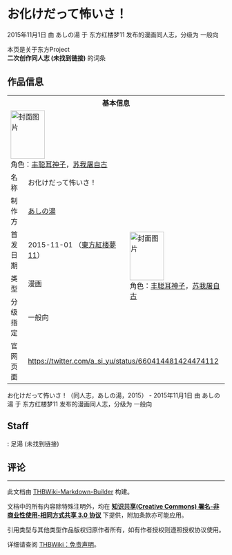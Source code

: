 # お化けだって怖いさ！

<!-- source html: G:\repos\THBWiki-Markdown-Builder\THBWikiMarkdown\Temp\main\4\4b\ns0%3A%E3%81%8A%E5%8C%96%E3%81%91%E3%81%A0%E3%81%A3%E3%81%A6%E6%80%96%E3%81%84%E3%81%95%EF%BC%81.html -->

2015年11月1日 由 あしの湯 于 东方红楼梦11 发布的漫画同人志，分级为 一般向

本页是关于东方Project  
 **二次创作同人志 (未找到链接)** 的词条
## 作品信息

<table><tbody><tr><th colspan="3">基本信息</th></tr><tr><td class="cover-artwork-mobile" colspan="2"><a href="./文件-お化けだって怖いさ！封面.jpg.md" class="image" title="封面图片"><img alt="封面图片" src="https://upload.thwiki.cc/thumb/3/3e/%E3%81%8A%E5%8C%96%E3%81%91%E3%81%A0%E3%81%A3%E3%81%A6%E6%80%96%E3%81%84%E3%81%95%EF%BC%81%E5%B0%81%E9%9D%A2.jpg/79px-%E3%81%8A%E5%8C%96%E3%81%91%E3%81%A0%E3%81%A3%E3%81%A6%E6%80%96%E3%81%84%E3%81%95%EF%BC%81%E5%B0%81%E9%9D%A2.jpg" decoding="async" loading="lazy" width="79" height="112" srcset="https://upload.thwiki.cc/thumb/3/3e/%E3%81%8A%E5%8C%96%E3%81%91%E3%81%A0%E3%81%A3%E3%81%A6%E6%80%96%E3%81%84%E3%81%95%EF%BC%81%E5%B0%81%E9%9D%A2.jpg/118px-%E3%81%8A%E5%8C%96%E3%81%91%E3%81%A0%E3%81%A3%E3%81%A6%E6%80%96%E3%81%84%E3%81%95%EF%BC%81%E5%B0%81%E9%9D%A2.jpg 1.5x, https://upload.thwiki.cc/thumb/3/3e/%E3%81%8A%E5%8C%96%E3%81%91%E3%81%A0%E3%81%A3%E3%81%A6%E6%80%96%E3%81%84%E3%81%95%EF%BC%81%E5%B0%81%E9%9D%A2.jpg/158px-%E3%81%8A%E5%8C%96%E3%81%91%E3%81%A0%E3%81%A3%E3%81%A6%E6%80%96%E3%81%84%E3%81%95%EF%BC%81%E5%B0%81%E9%9D%A2.jpg 2x" data-file-width="200" data-file-height="284"></a><div class="cover-char">角色：<a href="./丰聪耳神子.md" title="丰聪耳神子">丰聪耳神子</a>，<a href="./苏我屠自古.md" title="苏我屠自古">苏我屠自古</a></div></td>
</tr><tr><td class="label">名称</td><td colspan="2"> お化けだって怖いさ！ </td></tr><tr><td class="label">制作方</td><td><a href="./あしの湯.md" title="あしの湯">あしの湯</a></td><td class="cover-artwork" rowspan="4" style="min-width:112px;"><a href="./文件-お化けだって怖いさ！封面.jpg.md" class="image" title="封面图片"><img alt="封面图片" src="https://upload.thwiki.cc/thumb/3/3e/%E3%81%8A%E5%8C%96%E3%81%91%E3%81%A0%E3%81%A3%E3%81%A6%E6%80%96%E3%81%84%E3%81%95%EF%BC%81%E5%B0%81%E9%9D%A2.jpg/79px-%E3%81%8A%E5%8C%96%E3%81%91%E3%81%A0%E3%81%A3%E3%81%A6%E6%80%96%E3%81%84%E3%81%95%EF%BC%81%E5%B0%81%E9%9D%A2.jpg" decoding="async" loading="lazy" width="79" height="112" srcset="https://upload.thwiki.cc/thumb/3/3e/%E3%81%8A%E5%8C%96%E3%81%91%E3%81%A0%E3%81%A3%E3%81%A6%E6%80%96%E3%81%84%E3%81%95%EF%BC%81%E5%B0%81%E9%9D%A2.jpg/118px-%E3%81%8A%E5%8C%96%E3%81%91%E3%81%A0%E3%81%A3%E3%81%A6%E6%80%96%E3%81%84%E3%81%95%EF%BC%81%E5%B0%81%E9%9D%A2.jpg 1.5x, https://upload.thwiki.cc/thumb/3/3e/%E3%81%8A%E5%8C%96%E3%81%91%E3%81%A0%E3%81%A3%E3%81%A6%E6%80%96%E3%81%84%E3%81%95%EF%BC%81%E5%B0%81%E9%9D%A2.jpg/158px-%E3%81%8A%E5%8C%96%E3%81%91%E3%81%A0%E3%81%A3%E3%81%A6%E6%80%96%E3%81%84%E3%81%95%EF%BC%81%E5%B0%81%E9%9D%A2.jpg 2x" data-file-width="200" data-file-height="284"></a><div class="cover-char">角色：<a href="./丰聪耳神子.md" title="丰聪耳神子">丰聪耳神子</a>，<a href="./苏我屠自古.md" title="苏我屠自古">苏我屠自古</a></div></td>
</tr><tr><td class="label">首发日期</td><td>2015-11-01&#160;（<a href="/展会作品列表?e=%E4%B8%9C%E6%96%B9%E7%BA%A2%E6%A5%BC%E6%A2%A6%2311">東方紅楼夢11</a>）</td></tr><tr><td class="label">类型</td><td>漫画</td></tr><tr><td class="label">分级指定</td><td>一般向</td></tr>
<tr><td class="label">官网页面</td><td colspan="2"><a rel="nofollow" class="external free" href="https://twitter.com/a_si_yu/status/660414481424474112">https://twitter.com/a_si_yu/status/660414481424474112</a></td></tr></tbody></table>

お化けだって怖いさ！（同人志，あしの湯，2015） - 2015年11月1日 由 あしの湯 于 东方红楼梦11 发布的漫画同人志，分级为 一般向
## Staff
: 足湯 (未找到链接)

## 评论




---

此文档由 [THBWiki-Markdown-Builder](https://github.com/Delsin-Yu/THBWiki-Markdown-Builder) 构建。

文档中的所有内容除特殊注明外，均在 [**知识共享(Creative Commons) 署名-非商业性使用-相同方式共享 3.0 协议**](https://creativecommons.org/licenses/by-sa/3.0/deed.zh-hans) 下提供，附加条款亦可能应用。

引用类型与其他类型作品版权归原作者所有，如有作者授权则遵照授权协议使用。

详细请查阅 [THBWiki：免责声明](https://thbwiki.cc/THBWiki:%E5%85%8D%E8%B4%A3%E5%A3%B0%E6%98%8E)。

